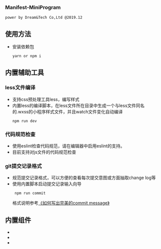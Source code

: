 ### Manifest-MiniProgram

```
power by Dream&Tech Co,Ltd @2019.12
```

## 使用方法
- 安装依赖包
    ```
    yarn or npm i
    ```

## 内置辅助工具
### less文件编译
- 支持css预处理工具less，编写样式
- 内置less的编译脚本，在less文件所在目录中生成一个与less文件同名的.wxss的小程序样式文件，并且watch文件变化自动编译
    ```
    npm run dev
    ```

### 代码规范检查
- 使用eslint检查代码规范，请在编辑器中启用eslint的支持。
- 目前支持对js文件的代码规范检查

### git提交记录格式
- 规范提交记录格式，可以方便的查看每次提交意图或方面抽取change log等
- 使用内置脚本启动提交记录输入向导
    ```
     npm run commit 
    ```
    格式说明参考[《如何写出完美的commit message》](https://www.toutiao.com/a6519704085828993543/?iid=26320889114&app=news_article&timestamp=1519823489)

## 内置组件

*

*

*
